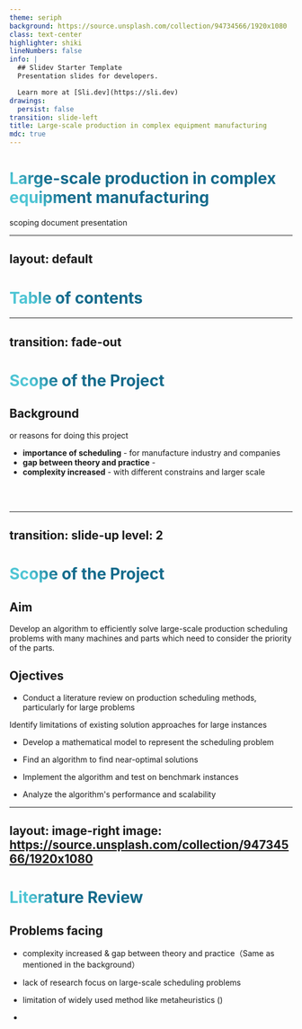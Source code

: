 ```yaml
---
theme: seriph
background: https://source.unsplash.com/collection/94734566/1920x1080
class: text-center
highlighter: shiki
lineNumbers: false
info: |
  ## Slidev Starter Template
  Presentation slides for developers.

  Learn more at [Sli.dev](https://sli.dev)
drawings:
  persist: false
transition: slide-left
title: Large-scale production in complex equipment manufacturing
mdc: true
---
```




# Large-scale production in complex equipment manufacturing

scoping document presentation

<!-- <div class="pt-12">
  <span @click="$slidev.nav.next" class="px-2 py-1 rounded cursor-pointer" hover="bg-white bg-opacity-10">
    Press Space for next page <carbon:arrow-right class="inline"/>
  </span>
</div> -->

<!-- <div class="abs-br m-6 flex gap-2">
  <button @click="$slidev.nav.openInEditor()" title="Open in Editor" class="text-xl slidev-icon-btn opacity-50 !border-none !hover:text-white">
    <carbon:edit />
  </button>
  <a href="https://github.com/slidevjs/slidev" target="_blank" alt="GitHub" title="Open in GitHub"
    class="text-xl slidev-icon-btn opacity-50 !border-none !hover:text-white">
    <carbon-logo-github />
  </a>
</div> -->

<!--
The last comment block of each slide will be treated as slide notes. It will be visible and editable in Presenter Mode along with the slide. [Read more in the docs](https://sli.dev/guide/syntax.html#notes)
-->
---
layout: default
---

# Table of contents



<Toc maxDepth="1"></Toc>

---
transition: fade-out
---

# Scope of the Project 
## Background
or reasons for doing this project

-  **importance of scheduling** - for manufacture industry and companies
-  **gap between theory and practice** - 
-  **complexity increased** - with different constrains and larger scale


<br>
<br>


<!--
You can have `style` tag in markdown to override the style for the current page.
Learn more: https://sli.dev/guide/syntax#embedded-styles
-->

<style>
h1 {
  background-color: #2B90B6;
  background-image: linear-gradient(45deg, #4EC5D4 10%, #146b8c 20%);
  background-size: 100%;
  -webkit-background-clip: text;
  -moz-background-clip: text;
  -webkit-text-fill-color: transparent;
  -moz-text-fill-color: transparent;
}
</style>

<!--
Here is another comment.
-->



---
transition: slide-up
level: 2
---

# Scope of the Project 
## Aim
Develop an algorithm to efficiently solve large-scale production scheduling problems with many machines and parts which need to consider the priority of the parts. 


## Ojectives
- Conduct a literature review on production scheduling methods, particularly for large problems 

Identify limitations of existing solution approaches for large instances 

- Develop a mathematical model to represent the scheduling problem 

- Find an algorithm to find near-optimal solutions  

- Implement the algorithm and test on benchmark instances 

- Analyze the algorithm's performance and scalability 


---
layout: image-right
image: https://source.unsplash.com/collection/94734566/1920x1080
---

# Literature Review
## Problems facing

- complexity increased & gap between theory and practice（Same as mentioned in the background）


- lack of research focus on large-scale scheduling problems
- limitation of widely used method like metaheuristics ()
-

#


